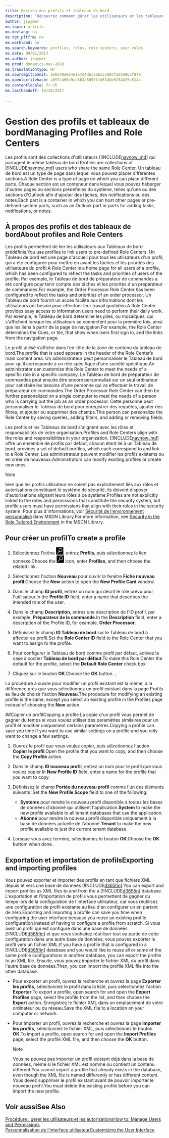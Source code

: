 ```yaml
---
title: Gestion des profils et tableaux de bord
description: "Découvrez comment gérer les utilisateurs et les tableaux de bord dans Dynamics NAV."
author: jswymer
ms.topic: article
ms.devlang: na
ms.tgt_pltfrm: na
ms.workload: na
ms.search.keywords: profiles, roles, role centers, user roles
ms.date: 09/01/2017
ms.author: jswymer
ms.prod: dynamics-nav-2018
ms.translationtype: HT
ms.sourcegitcommit: a16640e014e157d4dbcaabc53d0df2d3e063f8f9
ms.openlocfilehash: a657c409c9cd361a505f1fd61dbb5254b25c5144
ms.contentlocale: fr-ch
ms.lasthandoff: 10/26/2017

---
```

# <a name="managing-profiles-and-role-centers"></a><span data-ttu-id="be807-103">Gestion des profils et tableaux de bord</span><span class="sxs-lookup"><span data-stu-id="be807-103">Managing Profiles and Role Centers</span></span>
<span data-ttu-id="be807-104">Les profils sont des collections d'utilisateurs [!INCLUDE[navnow_md](includes/navnow_md.md)] qui partagent le même tableau de bord.</span><span class="sxs-lookup"><span data-stu-id="be807-104">Profiles are collections of [!INCLUDE[navnow_md](includes/navnow_md.md)] users who share the same Role Center.</span></span> <span data-ttu-id="be807-105">Un tableau de bord est un type de page dans lequel vous pouvez placer différentes sections.</span><span class="sxs-lookup"><span data-stu-id="be807-105">A Role Center is a type of page on which you can place different parts.</span></span> <span data-ttu-id="be807-106">Chaque section est un conteneur dans lequel vous pouvez héberger d'autres pages ou sections prédéfinies du système, telles qu'une ou des sections d'Outlook afin d'ajouter des tâches, des notifications ou des notes.</span><span class="sxs-lookup"><span data-stu-id="be807-106">Each part is a container in which you can host other pages or pre-defined system parts, such as an Outlook part or parts for adding tasks, notifications, or notes.</span></span>  

## <a name="about-profiles-and-role-centers"></a><span data-ttu-id="be807-107">À propos des profils et des tableaux de bord</span><span class="sxs-lookup"><span data-stu-id="be807-107">About profiles and Role Centers</span></span>
<span data-ttu-id="be807-108">Les profils permettent de lier les utilisateurs aux Tableaux de bord prédéfinis.</span><span class="sxs-lookup"><span data-stu-id="be807-108">You use profiles to link users to pre-defined Role Centers.</span></span> <span data-ttu-id="be807-109">Un Tableau de bord est une page d'accueil pour tous les utilisateurs d'un profil, qui a été configurée pour mettre en avant les tâches et les priorités des utilisateurs du profil.</span><span class="sxs-lookup"><span data-stu-id="be807-109">A Role Center is a home page for all users of a profile, which has been configured to reflect the tasks and priorities of users of the profile.</span></span> <span data-ttu-id="be807-110">Par exemple, le Tableau de bord de préparateur de commandes a été configuré pour tenir compte des tâches et les priorités d'un préparateur de commandes.</span><span class="sxs-lookup"><span data-stu-id="be807-110">For example, the Order Processor Role Center has been configured to reflect the tasks and priorities of an order processor.</span></span> <span data-ttu-id="be807-111">Un Tableau de bord fournit un accès facilité aux informations dont les utilisateurs ont besoin pour effectuer leur travail quotidien.</span><span class="sxs-lookup"><span data-stu-id="be807-111">A Role Center provides easy access to information users need to perform their daily work.</span></span> <span data-ttu-id="be807-112">Par exemple, le Tableau de bord détermine les piles, ou mosaïques, qui s'affichent lorsque les utilisateurs se connectent pour la première fois, ainsi que les liens à partir de la page de navigation.</span><span class="sxs-lookup"><span data-stu-id="be807-112">For example, the Role Center determines the Cues, or tile, that show when isers first sign in, and the links from the navigation page.</span></span>

<span data-ttu-id="be807-113">Le profil utilisé s’affiche dans l’en-tête de la zone de contenu du tableau de bord.</span><span class="sxs-lookup"><span data-stu-id="be807-113">The profile that is used appears in the header of the Role Center’s main content area.</span></span> <span data-ttu-id="be807-114">Un administrateur peut personnaliser le Tableau de bord pour qu'il corresponde à un rôle spécifique d'une société spécifique.</span><span class="sxs-lookup"><span data-stu-id="be807-114">An administrator can customize this Role Center to meet the needs of a specific role in a specific company.</span></span> <span data-ttu-id="be807-115">Le Tableau de bord de préparateur de commandes peut ensuite être encore personnalisé sur un seul ordinateur pour satisfaire les besoins d'une personne qui va effectuer le travail de préparateur de commandes.</span><span class="sxs-lookup"><span data-stu-id="be807-115">The Order Processor Role Center can then be further personalized on a single computer to meet the needs of a person who is carrying out the job as an order processor.</span></span> <span data-ttu-id="be807-116">Cette personne peut personnaliser le Tableau de bord pour enregistrer des requêtes, ajouter des filtres, et ajouter ou supprimer des champs.</span><span class="sxs-lookup"><span data-stu-id="be807-116">This person can personalize the Role Center by saving queries, adding filters, and adding or removing fields.</span></span>

<span data-ttu-id="be807-117">Les profils et les Tableaux de bord s'alignent avec les rôles et responsabilités de votre organisation.</span><span class="sxs-lookup"><span data-stu-id="be807-117">Profiles and Role Centers align with the roles and responsibilities in your organization.</span></span> [!INCLUDE[navnow_md](includes/navnow_md.md)]<span data-ttu-id="be807-118"> offre un ensemble de profils par défaut, chacun étant lié à un Tableau de bord.</span><span class="sxs-lookup"><span data-stu-id="be807-118"> provides a set of default profiles, which each correspond to and link to a Role Center.</span></span> <span data-ttu-id="be807-119">Les administrateur peuvent modifier les profils existants ou en créer de nouveaux.</span><span class="sxs-lookup"><span data-stu-id="be807-119">Administrators can modify existing profiles or create new ones.</span></span>  

> [!NOTE]  
>  <span data-ttu-id="be807-120">bien que les profils utilisateur ne soient pas explicitement liés aux rôles et autorisations constituant le système de sécurité, ils doivent disposer d'autorisations alignant leurs rôles à ce système.</span><span class="sxs-lookup"><span data-stu-id="be807-120">Profiles are not explicitly linked to the roles and permissions that constitute the security system, but profile users must have permissions that align with their roles in the security system.</span></span> <span data-ttu-id="be807-121">Pour plus d'informations, voir [Sécurité de l'environnement personnalisé](http://go.microsoft.com/fwlink?LinkId=147633) dans MSDN Library.</span><span class="sxs-lookup"><span data-stu-id="be807-121">For more information, see [Security in the Role Tailored Environment](http://go.microsoft.com/fwlink?LinkId=147633) in the MSDN Library.</span></span>

## <a name="to-create-a-profile"></a><span data-ttu-id="be807-122">Pour créer un profil</span><span class="sxs-lookup"><span data-stu-id="be807-122">To create a profile</span></span>
1.  <span data-ttu-id="be807-123">Sélectionnez l'icône ![Page ou état pour la recherche](media/ui-search/search_small.png "Page ou état pour la recherche"), entrez **Profils**, puis sélectionnez le lien connexe.</span><span class="sxs-lookup"><span data-stu-id="be807-123">Choose the ![Search for Page or Report](media/ui-search/search_small.png "Search for Page or Report icon") icon, enter **Profiles**, and then choose the related link.</span></span>  

2.  <span data-ttu-id="be807-124">Sélectionnez l'action **Nouveau** pour ouvrir la fenêtre **Fiche nouveau profil**.</span><span class="sxs-lookup"><span data-stu-id="be807-124">Choose the **New** action to open the **New Profile Card** window.</span></span>  

3.  <span data-ttu-id="be807-125">Dans le champ **ID profil**, entrez un nom qui décrit le rôle prévu pour l'utilisateur.</span><span class="sxs-lookup"><span data-stu-id="be807-125">In the **Profile ID** field, enter a name that describes the intended role of the user.</span></span>  

4.  <span data-ttu-id="be807-126">Dans le champ **Description**, entrez une description de l'ID profil, par exemple, **Préparateur de la commande**.</span><span class="sxs-lookup"><span data-stu-id="be807-126">In the **Description** field, enter a description of the Profile ID, for example, **Order Processor**.</span></span>  

5.  <span data-ttu-id="be807-127">Définissez le champ **ID Tableau de bord** sur le Tableau de bord à affecter au profil.</span><span class="sxs-lookup"><span data-stu-id="be807-127">Set the **Role Center ID** field to the Role Center that you want to assign to the profile.</span></span>  

6.  <span data-ttu-id="be807-128">Pour configurer le Tableau de bord comme profil par défaut, activez la case à cocher **Tableau de bord par défaut**.</span><span class="sxs-lookup"><span data-stu-id="be807-128">To make this Role Center the default for the profile, select the **Default Role Center** check box.</span></span>  

7.  <span data-ttu-id="be807-129">Cliquez sur le bouton **OK**.</span><span class="sxs-lookup"><span data-stu-id="be807-129">Choose the **OK** button.</span></span> <span data-ttu-id="be807-130">.</span><span class="sxs-lookup"><span data-stu-id="be807-130">.</span></span>  

<span data-ttu-id="be807-131">La procédure à suivre pour modifier un profil existant est la même, à la différence près que vous sélectionnez un profil existant dans la page Profils au lieu de choisir l'action **Nouveau**.</span><span class="sxs-lookup"><span data-stu-id="be807-131">The procedure for modifying an existing profile is the same, except you select an existing profile in the Profiles page instead of choosing the **New** action.</span></span>  


##<a name="copying-a-profile"></a><span data-ttu-id="be807-132">Copier un profil</span><span class="sxs-lookup"><span data-stu-id="be807-132">Copying a profile</span></span>
<span data-ttu-id="be807-133">La copie d'un profil vous permet de gagner du temps si vous voulez utiliser des paramètres similaires pour un profil et modifier uniquement certains paramètres.</span><span class="sxs-lookup"><span data-stu-id="be807-133">Copying a profile can save you time if you want to use similar settings on a profile and you only want to change a few settings.</span></span>

1.  <span data-ttu-id="be807-134">Ouvrez le profil que vous voulez copier, puis sélectionnez l'action **Copier le profil**.</span><span class="sxs-lookup"><span data-stu-id="be807-134">Open the profile that you want to copy, and then choose the **Copy Profile** action.</span></span>

2.  <span data-ttu-id="be807-135">Dans le champ **ID nouveau profil**, entrez un nom pour le profil que vous voulez copier.</span><span class="sxs-lookup"><span data-stu-id="be807-135">In **New Profile ID** field, enter a name for the profile that you want to copy.</span></span>

3.  <span data-ttu-id="be807-136">Définissez le champ **Portée du nouveau profil** comme l'un des éléments suivants :</span><span class="sxs-lookup"><span data-stu-id="be807-136">Set the **New Profile Scope** field to one of the following:</span></span>

    - <span data-ttu-id="be807-137">**Système** pour rendre le nouveau profil disponible à toutes les bases de données d'abonné qui utilisent l'application.</span><span class="sxs-lookup"><span data-stu-id="be807-137">**System** to make the new profile available to all tenant databases that use the application.</span></span>
    - <span data-ttu-id="be807-138">**Abonné** pour rendre le nouveau profil disponible uniquement à la base de données actuelle de l'abonné.</span><span class="sxs-lookup"><span data-stu-id="be807-138">**Tenant** to make the new profile available to just the current tenant database.</span></span>
4. <span data-ttu-id="be807-139">Lorsque vous avez terminé, sélectionnez le bouton **OK**.</span><span class="sxs-lookup"><span data-stu-id="be807-139">Choose the **OK** buttom when done.</span></span>

## <span data-ttu-id="be807-140"><a name="ExportImportProfile"></a>Exportation et importation de profils</span><span class="sxs-lookup"><span data-stu-id="be807-140"><a name="ExportImportProfile"></a>Exporting and importing profiles</span></span>

<span data-ttu-id="be807-141">Vous pouvez exporter et importer des profils en tant que fichiers XML depuis et vers une base de données [!INCLUDE[d365fin](includes/d365fin_md.md)].</span><span class="sxs-lookup"><span data-stu-id="be807-141">You can export and import profiles as XML files to and from the a [!INCLUDE[d365fin](includes/d365fin_md.md)] database.</span></span> <span data-ttu-id="be807-142">L'exportation et l'importation de profils vous permettent de gagner du temps lors de la configuration de l'interface utilisateur, car vous réutilisez une configuration de profil existante au lieu d'en configurer un en partant de zéro.</span><span class="sxs-lookup"><span data-stu-id="be807-142">Exporting and importing a profile can save you time when configuring the user interface because you reuse an existing profile configuration instead of having to configure a profile from scratch.</span></span> <span data-ttu-id="be807-143">Si vous avez un profil qui est configuré dans une base de données [!INCLUDE[d365fin](includes/d365fin_md.md)] et que vous souhaitez réutiliser tout ou partie de cette configuration dans une autre base de données, vous pouvez exporter le profil vers un fichier XML.</span><span class="sxs-lookup"><span data-stu-id="be807-143">If you have a profile that is configured in a [!INCLUDE[d365fin](includes/d365fin_md.md)] database and you would like to reuse all or some of the same profile configurations in another database, you can export the profile to an XML file.</span></span> <span data-ttu-id="be807-144">Ensuite, vous pouvez importer le fichier XML du profil dans l'autre base de données.</span><span class="sxs-lookup"><span data-stu-id="be807-144">Then, you can import the profile XML file into the other database.</span></span>

-   <span data-ttu-id="be807-145">Pour exporter un profil, ouvrez la recherche et ouvrez la page **Exporter les profils**, sélectionnez le profil dans la liste, puis sélectionnez l'action **Exporter**.</span><span class="sxs-lookup"><span data-stu-id="be807-145">To export a profile, open search for and open the **Export Profiles** page, select the profile from the list, and then choose the **Export** action.</span></span> <span data-ttu-id="be807-146">Enregistrez le fichier XML dans un emplacement de votre ordinateur ou du réseau.</span><span class="sxs-lookup"><span data-stu-id="be807-146">Save the XML file to a location on your computer or network.</span></span>

-   <span data-ttu-id="be807-147">Pour importer un profil, ouvrez la recherche et ouvrez la page **Importer les profils**, sélectionnez le fichier XML, puis sélectionnez le bouton **OK**.</span><span class="sxs-lookup"><span data-stu-id="be807-147">To import a profile, open search for and open the **Import Profiles** page, select the profile XML file, and then choose the **OK** button.</span></span>

    > [!NOTE]  
    >  <span data-ttu-id="be807-148">Vous ne pouvez pas importer un profil existant déjà dans la base de données, même si le fichier XML est nommé ou contient un contenu différent.</span><span class="sxs-lookup"><span data-stu-id="be807-148">You cannot import a profile that already exists in the database, even though the XML file is named differently or has different content.</span></span> <span data-ttu-id="be807-149">Vous devez supprimer le profil existant avant de pouvoir importer le nouveau profil.</span><span class="sxs-lookup"><span data-stu-id="be807-149">You must delete the existing profile before you can import the new profile.</span></span>



## <a name="see-also"></a><span data-ttu-id="be807-150">Voir aussi</span><span class="sxs-lookup"><span data-stu-id="be807-150">See Also</span></span>  
[<span data-ttu-id="be807-151">Procédure : gérer les utilisateurs et les autorisations</span><span class="sxs-lookup"><span data-stu-id="be807-151">How to: Manage Users and Permissions</span></span>](ui-how-users-permissions.md)  
[<span data-ttu-id="be807-152">Personnalisation de l’interface utilisateur</span><span class="sxs-lookup"><span data-stu-id="be807-152">Customizing the User Interface</span></span>](ui-customizing-overview.md)   
<!--[Security Overview](../Security%20Overview.md)-->

